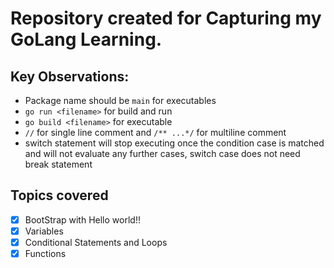 # Repository created for Capturing my GoLang Learning.

## Key Observations:
* Package name should be `main` for executables
* `go run <filename>` for build and run
* `go build <filename>` for executable
* `//` for single line comment and `/** ...*/` for multiline comment
* switch statement will stop executing once the condition case is matched and will not evaluate any further cases, switch case does not need break statement


## Topics covered
- [x] BootStrap with Hello world!!
- [x] Variables
- [x] Conditional Statements and Loops
- [x] Functions
